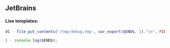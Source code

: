 JetBrains
-

#### Live templates:

````php
d1 - file_put_contents('/tmp/debug.tmp', var_export($END$, 1)."\n", FILE_APPEND); /// tail -f /tmp/debug.tmp
````

````js
l - console.log($END$);
````
